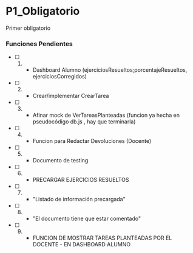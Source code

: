 # P1_Obligatorio
Primer obligatorio

### Funciones Pendientes

- [ ] 1. - Dashboard Alumno (ejerciciosResueltos;porcentajeResueltos, ejerciciosCorregidos)

- [ ] 2. - Crear/implementar CrearTarea

- [ ] 3. - Afinar mock de VerTareasPlanteadas (funcion ya hecha en pseudocódigo db.js , hay que terminarla)

- [ ] 4. - Funcion para Redactar Devoluciones (Docente)

- [ ] 5. - Documento de testing

- [ ] 6. - PRECARGAR EJERCICIOS RESUELTOS 

- [ ] 7. - "Listado de información precargada"

- [ ] 8. -  "El documento tiene que estar comentado"

- [ ] 9. - FUNCION DE MOSTRAR TAREAS PLANTEADAS POR EL DOCENTE - EN DASHBOARD ALUMNO

